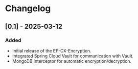 # Changelog

## [0.1] - 2025-03-12
### Added
- Initial release of the EF-CX-Encryption.
- Integrated Spring Cloud Vault for communication with Vault.
- MongoDB interceptor for automatic encryption/decryption.

